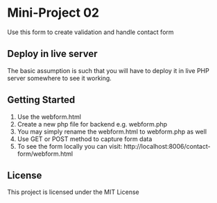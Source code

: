 # Mini-Project 02

Use this form to create validation and handle contact form

## Deploy in live server

The basic assumption is such that you will have to deploy it in live PHP server somewhere to see it working.

## Getting Started

1. Use the webform.html
2. Create a new php file for backend e.g. webform.php
3. You may simply rename the webform.html to webform.php as well
4. Use GET or POST method to capture form data
5. To see the form locally you can visit: http://localhost:8006/contact-form/webform.html

## License

This project is licensed under the MIT License
